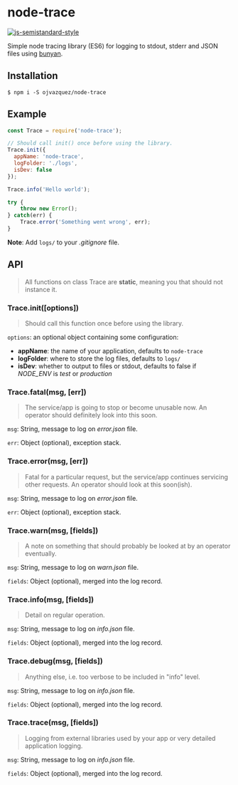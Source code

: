 # node-trace

[![js-semistandard-style](https://img.shields.io/badge/code%20style-semistandard-brightgreen.svg?style=flat-square)](https://github.com/Flet/semistandard)

Simple node tracing library (ES6) for logging to stdout, stderr and JSON files using [bunyan](https://github.com/trentm/node-bunyan).

## Installation

```
$ npm i -S ojvazquez/node-trace
```

## Example

```js
const Trace = require('node-trace');

// Should call init() once before using the library.
Trace.init({
  appName: 'node-trace',
  logFolder: './logs',
  isDev: false
});

Trace.info('Hello world');

try {
	throw new Error();
} catch(err) {
	Trace.error('Something went wrong', err);
}
```

**Note**: Add `logs/` to your *.gitignore* file.

## API

> All functions on class Trace are **static**, meaning you that should not instance it.

### Trace.init([options])

> Should call this function once before using the library.

`options`: an optional object containing some configuration:
- **appName**: the name of your application, defaults to `node-trace`
- **logFolder**: where to store the log files, defaults to `logs/`
- **isDev**: whether to output to files or stdout, defaults to false if
*NODE_ENV* is *test* or *production*

### Trace.fatal(msg, [err])

> The service/app is going to stop or become unusable now. An operator should definitely look into this soon.

`msg`: String, message to log on *error.json* file.

`err`: Object (optional), exception stack.

### Trace.error(msg, [err])

> Fatal for a particular request, but the service/app continues servicing other requests. An operator should look at this soon(ish).

`msg`: String, message to log on *error.json* file.

`err`: Object (optional), exception stack.

### Trace.warn(msg, [fields])

> A note on something that should probably be looked at by an operator eventually.

`msg`: String, message to log on *warn.json* file.

`fields`: Object (optional), merged into the log record.

### Trace.info(msg, [fields])

> Detail on regular operation.

`msg`: String, message to log on *info.json* file.

`fields`: Object (optional), merged into the log record.

### Trace.debug(msg, [fields])

> Anything else, i.e. too verbose to be included in "info" level.

`msg`: String, message to log on *info.json* file.

`fields`: Object (optional), merged into the log record.

### Trace.trace(msg, [fields])

> Logging from external libraries used by your app or very detailed application logging.

`msg`: String, message to log on *info.json* file.

`fields`: Object (optional), merged into the log record.
